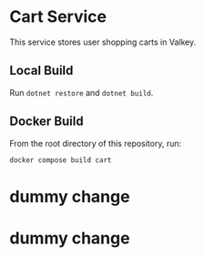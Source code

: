 # Cart Service

This service stores user shopping carts in Valkey.

## Local Build

Run `dotnet restore` and `dotnet build`.

## Docker Build

From the root directory of this repository, run:

```sh
docker compose build cart
```
# dummy change
# dummy change
